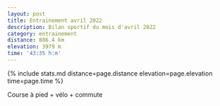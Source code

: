 ```yaml
---
layout: post
title: Entrainement avril 2022
description: Bilan sportif du mois d'avril 2022
category: entrainement
distance: 806.4 km
elevation: 3979 m
time: '43:35 h:m'
---
```


{%
  include stats.md
  distance=page.distance
  elevation=page.elevation
  time=page.time
%}

Course à pied + vélo + commute

<!--
vim:spell spelllang=fr
-->
